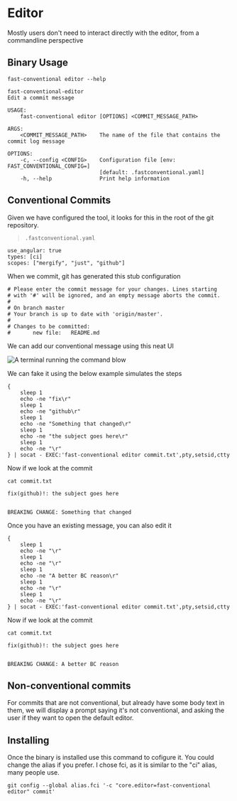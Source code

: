 # Editor

Mostly users don't need to interact directly with the editor, from a
commandline perspective

## Binary Usage

``` shell,script(name="help-editor",expected_exit_code=0)
fast-conventional editor --help
```

``` text,verify(script_name="help-editor",stream=stdout)
fast-conventional-editor 
Edit a commit message

USAGE:
    fast-conventional editor [OPTIONS] <COMMIT_MESSAGE_PATH>

ARGS:
    <COMMIT_MESSAGE_PATH>    The name of the file that contains the commit log message

OPTIONS:
    -c, --config <CONFIG>    Configuration file [env: FAST_CONVENTIONAL_CONFIG=]
                             [default: .fastconventional.yaml]
    -h, --help               Print help information
```

## Conventional Commits

Given we have configured the tool, it looks for this in the root of the
git repository.

> `.fastconventional.yaml`

``` yaml,file(path=".fastconventional.yaml")
use_angular: true
types: [ci]
scopes: ["mergify", "just", "github"]
```

When we commit, git has generated this stub configuration

``` text,file(path="commit.txt")
# Please enter the commit message for your changes. Lines starting
# with '#' will be ignored, and an empty message aborts the commit.
#
# On branch master
# Your branch is up to date with 'origin/master'.
#
# Changes to be committed:
#       new file:   README.md
```

We can add our conventional message using this neat UI

![A terminal running the command
blow](../demo.gif "A demo of the app running")

We can fake it using the below example simulates the steps

``` shell,script(name="full")
{
    sleep 1
    echo -ne "fix\r"
    sleep 1
    echo -ne "github\r"
    sleep 1
    echo -ne "Something that changed\r"
    sleep 1
    echo -ne "the subject goes here\r"
    sleep 1
    echo -ne "\r"
} | socat - EXEC:'fast-conventional editor commit.txt',pty,setsid,ctty
```

Now if we look at the commit

``` shell,script(name="cat-file")
cat commit.txt
```

``` text,verify(name="cat-file")
fix(github)!: the subject goes here


BREAKING CHANGE: Something that changed
```

Once you have an existing message, you can also edit it

``` shell,script(name="editing")
{
    sleep 1
    echo -ne "\r"
    sleep 1
    echo -ne "\r"
    sleep 1
    echo -ne "A better BC reason\r"
    sleep 1
    echo -ne "\r"
    sleep 1
    echo -ne "\r"
} | socat - EXEC:'fast-conventional editor commit.txt',pty,setsid,ctty
```

Now if we look at the commit

``` shell,script(name="cat-edited-file")
cat commit.txt
```

``` text,verify(name="cat-edited-file")
fix(github)!: the subject goes here


BREAKING CHANGE: A better BC reason
```

## Non-conventional commits

For commits that are not conventional, but already have some body text
in them, we will display a prompt saying it's not conventional, and
asking the user if they want to open the default editor.

## Installing

Once the binary is installed use this command to cofigure it. You could
change the alias if you prefer. I chose fci, as it is similar to the
"ci" alias, many people use.

``` shell,skip()
git config --global alias.fci '-c "core.editor=fast-conventional editor" commit'
```
